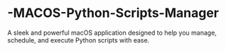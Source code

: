 # -MACOS-Python-Scripts-Manager
A sleek and powerful macOS application designed to help you manage, schedule, and execute Python scripts with ease.
